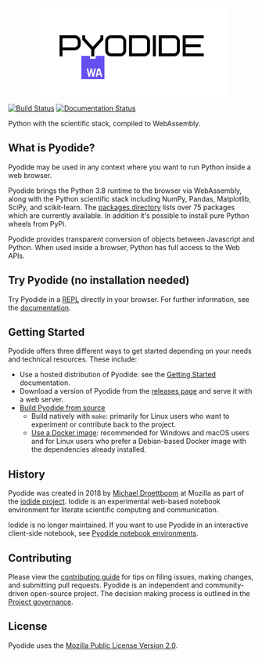 <div align="center">
  <a href="https://github.com/pyodide/pyodide">
  <img src="./docs/_static/img/pyodide-logo-readme.png" alt="Pyodide">
  </a>
</div>


[![Build Status](https://circleci.com/gh/pyodide/pyodide.png)](https://circleci.com/gh/pyodide/pyodide)
[![Documentation Status](https://readthedocs.org/projects/pyodide/badge/?version=v0.17.0a2)](https://pyodide.readthedocs.io/?badge=v0.17.0a2)

Python with the scientific stack, compiled to WebAssembly.

## What is Pyodide?

Pyodide may be used in any context where you want to run Python inside a web
browser.

Pyodide brings the Python 3.8 runtime to the browser via WebAssembly, along with
the Python scientific stack including NumPy, Pandas, Matplotlib, SciPy, and
scikit-learn. The [packages directory](packages) lists over 75 packages which
are currently available. In addition it's possible to install pure Python wheels
from PyPi.

Pyodide provides transparent conversion of objects between Javascript and
Python. When used inside a browser, Python has full access to the Web APIs.

## Try Pyodide (no installation needed)

Try Pyodide in a
[REPL](https://pyodide-cdn2.iodide.io/v0.17.0a2/full/console.html) directly in
your browser. For further information, see the
[documentation](https://pyodide.org/en/0.17.0a2/).

## Getting Started

Pyodide offers three different ways to get started depending on your needs and
technical resources. These include:

- Use a hosted distribution of Pyodide: see the [Getting
  Started](https://pyodide.org/en/0.17.0a2/usage/quickstart.html) documentation.
- Download a version of Pyodide from the [releases
  page](https://github.com/pyodide/pyodide/releases/) and serve it
  with a web server.
- [Build Pyodide from source](https://pyodide.org/en/0.17.0a2/development/building-from-sources.html)
  - Build natively with `make`: primarily for Linux users who want to
    experiment or contribute back to the project.
  - [Use a Docker image](https://pyodide.org/en/0.17.0a2/development/building-from-sources.html#using-docker):
    recommended for Windows and macOS users and for Linux users who prefer a
    Debian-based Docker image with the dependencies already installed.


## History
Pyodide was created in 2018 by [Michael Droettboom](https://github.com/mdboom)
at Mozilla as part of the [iodide
project](https://github.com/iodide-project/iodide). Iodide is an experimental
web-based notebook environment for literate scientific computing and
communication.

Iodide is no longer maintained. If you want to use Pyodide in an interactive
client-side notebook, see [Pyodide notebook
environments](https://pyodide.org/en/0.17.0a2/project/related-projects.html#notebook-environments-ides-repls).

## Contributing

Please view the [contributing
guide](https://pyodide.org/en/0.17.0a2/development/contributing.html) for tips
on filing issues, making changes, and submitting pull requests. Pyodide is an
independent and community-driven open-source project. The decision making
process is outlined in the [Project
governance](https://pyodide.org/en/0.17.0a2/project/governance.html).

## License

Pyodide uses the [Mozilla Public License Version
2.0](https://choosealicense.com/licenses/mpl-2.0/).
